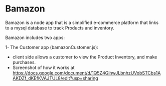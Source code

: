 # Bamazon
Bamazon is a node app that is a simplified e-commerce platform that links to a mysql database to track Products and inventory.

Bamazon includes two apps:

1- The Customer app (bamazonCustomer.js): 
- client side allows a customer to view the Product Inventory, and make purchases.
- Screenshot of how it works at https://docs.google.com/document/d/1Q5Z4GihwJLbnhzUVobSTCbs1AAKDZf_dKEfKVAJTUL8/edit?usp=sharing
